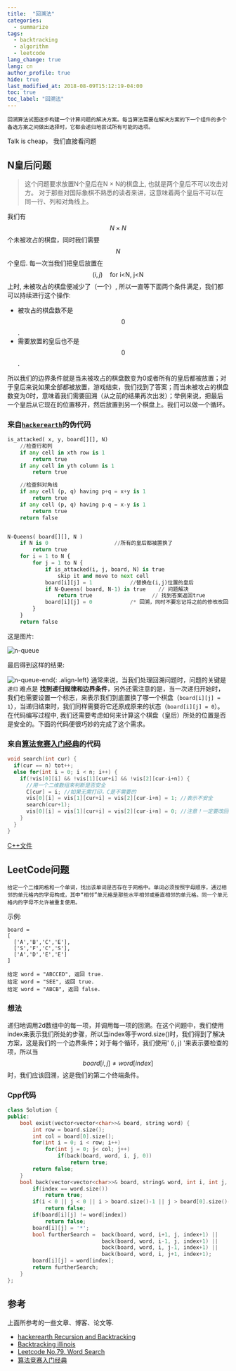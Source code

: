 ```yaml
---
title:  "回溯法"
categories:
  - summarize
tags: 
  - backtracking
  - algorithm
  - leetcode
lang_change: true
lang: cn
author_profile: true
hide: true
last_modified_at: 2018-08-09T15:12:19-04:00
toc: true
toc_label: "回溯法"
---
```


`回溯算法试图逐步构建一个计算问题的解决方案。每当算法需要在解决方案的下一个组件的多个备选方案之间做出选择时，它都会递归地尝试所有可能的选项。`

Talk is cheap， 我们直接看问题

## N皇后问题

>这个问题要求放置N个皇后在N × N的棋盘上, 也就是两个皇后不可以攻击对方。 对于那些对国际象棋不熟悉的读者来讲，这意味着两个皇后不可以在同一行、列和对角线上。

我们有 $$N\times{N}$$ 个未被攻占的棋盘，同时我们需要$$N$$个皇后. 每一次当我们把皇后放置在 $$(i, j)\quad \text{for i<N, j<N}$$ 上时, 未被攻占的棋盘便减少了（一个）, 所以一直等下面两个条件满足，我们都可以持续进行这个操作:

- 被攻占的棋盘数不是$$0$$.
- 需要放置的皇后也不是$$0$$.

所以我们的边界条件就是当未被攻占的棋盘数变为0或者所有的皇后都被放置；对于皇后来说如果全部都被放置，游戏结束，我们找到了答案；而当未被攻占的棋盘数变为0时，意味着我们需要回溯（从之前的结果再次出发）；举例来说，把最后一个皇后从它现在的位置移开，然后放置到另一个棋盘上。我们可以做一个循环。

### 来自[`hackerearth`][hackerearth Recursion and Backtracking]的伪代码

```python
is_attacked( x, y, board[][], N)
    //检查行和列
    if any cell in xth row is 1
        return true
    if any cell in yth column is 1
        return true

    //检查斜对角线
    if any cell (p, q) having p+q = x+y is 1
        return true
    if any cell (p, q) having p-q = x-y is 1
        return true
    return false


N-Queens( board[][], N )
    if N is 0                     //所有的皇后都被置换了
        return true
    for i = 1 to N {
        for j = 1 to N {
            if is_attacked(i, j, board, N) is true
                skip it and move to next cell
            board[i][j] = 1            //替换在(i,j)位置的皇后
            if N-Queens( board, N-1) is true    // 问题解决
                return true                   // 找到答案返回true
            board[i][j] = 0            /* 回溯，同时不要忘记将之前的修改改回来 */
        }
    }
    return false
```

这是图片:

![n-queue](/assets/images/2018-08-06-backtracking/n-queue.png)

最后得到这样的结果:

![n-queue-end](/assets/images/2018-08-06-backtracking/n-queue-end.png){: .align-left}
通常来说，当我们处理回溯问题时，问题的关键是 `递归` 难点是 **找到递归规律和边界条件**，另外还需注意的是，当一次递归开始时，我们也需要设置一个标志，来表示我们到底置换了哪一个棋盘（`board[i][j] = 1`），当递归结束时，我们同样需要将它还原成原来的状态（`board[i][j] = 0`）。在代码编写过程中, 我们还需要考虑如何来计算这个棋盘（皇后）所处的位置是否是安全的。下面的代码便很巧妙的完成了这个需求。

### 来自[算法竞赛入门经典][算法竞赛入门经典]的代码

```cpp
void search(int cur) {
  if(cur == n) tot++;
  else for(int i = 0; i < n; i++) {
    if(!vis[0][i] && !vis[1][cur+i] && !vis[2][cur-i+n]) {
      //用一个二维数组来判断是否安全
      C[cur] = i; //如果无需打印，C是不需要的
      vis[0][i] = vis[1][cur+i] = vis[2][cur-i+n] = 1; //表示不安全
      search(cur+1);
      vis[0][i] = vis[1][cur+i] = vis[2][cur-i+n] = 0; //注意！一定要改回来
    }
  }
}
```

[C++文件](/assets/files/nqueue.cpp)

## LeetCode问题

`给定一个二维网格和一个单词，找出该单词是否存在于网格中。单词必须按照字母顺序，通过相邻的单元格内的字母构成，其中“相邻”单元格是那些水平相邻或垂直相邻的单元格。同一个单元格内的字母不允许被重复使用。`

示例:
```
board =
[
  ['A','B','C','E'],
  ['S','F','C','S'],
  ['A','D','E','E']
]

给定 word = "ABCCED", 返回 true.
给定 word = "SEE", 返回 true.
给定 word = "ABCB", 返回 false.
```

### 想法

递归地调用2d数组中的每一项，并调用每一项的回溯。在这个问题中，我们使用index来表示我们所处的步骤，所以当index等于word.size()时，我们得到了解决方案，这是我们的一个边界条件；对于每个循环，我们使用' (i, j) '来表示要检查的项，所以当$$board[i, j]\neq word[index]$$时，我们应该回溯，这是我们的第二个终端条件。

### Cpp代码

```cpp
class Solution {
public:
    bool exist(vector<vector<char>>& board, string word) {
        int row = board.size();
        int col = board[0].size();
        for(int i = 0; i < row; i++)
            for(int j = 0; j< col; j++)
                if(back(board, word, i, j, 0))
                    return true;
        return false;
    }
    bool back(vector<vector<char>>& board, string& word, int i, int j, int index) {
        if(index == word.size())
            return true;
        if(i < 0 || j < 0 || i > board.size()-1 || j > board[0].size()-1) // boundary of board
            return false;
        if(board[i][j] != word[index])
            return false;
        board[i][j] = '*';
        bool furtherSearch =  back(board, word, i+1, j, index+1) ||
                              back(board, word, i-1, j, index+1) ||
                              back(board, word, i, j-1, index+1) ||
                              back(board, word, i, j+1, index+1);
        board[i][j] = word[index];
        return furtherSearch;
    }
};
```

## 参考

上面所参考的一些文章、博客、论文等.

- [hackerearth Recursion and Backtracking][hackerearth Recursion and Backtracking]
- [Backtracking illinois][Backtracking illinois]
- [Leetcode No.79. Word Search][Leetcode No.79. Word Search]
- [算法竞赛入门经典][算法竞赛入门经典]

[hackerearth Recursion and Backtracking]:https://www.hackerearth.com/zh/practice/basic-programming/recursion/recursion-and-backtracking/tutorial/
[Backtracking illinois]:http://jeffe.cs.illinois.edu/teaching/algorithms/notes/03-backtracking.pdf
[Leetcode No.79. Word Search]:https://leetcode.com/problems/word-search/description/
[算法竞赛入门经典]: http://www.xwood.net/docs/pdf/%E7%AE%97%E6%B3%95%E7%AB%9E%E8%B5%9B%E5%85%A5%E9%97%A8%E7%BB%8F%E5%85%B8_%E7%AC%AC2%E7%89%88_201703071237.pdf